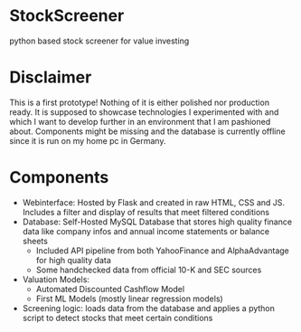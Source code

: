 # StockScreener
python based stock screener for value investing

# Disclaimer
This is a first prototype! Nothing of it is either polished nor production ready. It is supposed to showcase technologies I experimented with and which I want to develop further in an environment that I am pashioned about. Components might be missing and the database is currently offline since it is run on my home pc in Germany.

# Components
* Webinterface: Hosted by Flask and created in raw HTML, CSS and JS. Includes a filter and display of results that meet filtered conditions
* Database: Self-Hosted MySQL Database that stores high quality finance data like company infos and annual income statements or balance sheets
  - Included API pipeline from both YahooFinance and AlphaAdvantage for high quality data
  - Some handchecked data from official 10-K and SEC sources
* Valuation Models:
  - Automated Discounted Cashflow Model
  - First ML Models (mostly linear regression models)
* Screening logic: loads data from the database and applies a python script to detect stocks that meet certain conditions
